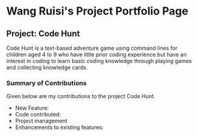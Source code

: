 # Wang Ruisi's Project Portfolio Page

## Project: Code Hunt

Code Hunt is a text-based adventure game using command lines for children aged
4 to 9 who have little prior coding experience but have an interest in coding
to learn basic coding knowledge through playing games and collecting knowledge cards.

### Summary of Contributions
Given below are my contributions to the project Code Hunt.

* New Feature:
* Code contributed: 
* Project management
* Enhancements to existing features: